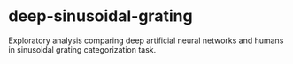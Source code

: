 # deep-sinusoidal-grating
Exploratory analysis comparing deep artificial neural networks and humans in sinusoidal grating categorization task.
